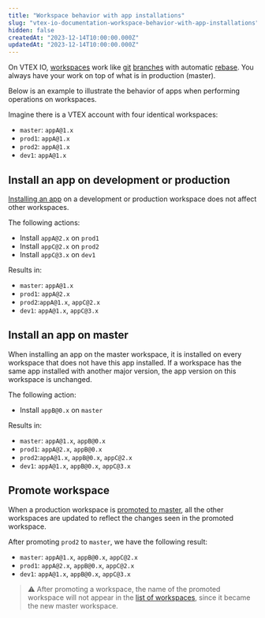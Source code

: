 ```yaml
---
title: "Workspace behavior with app installations"
slug: "vtex-io-documentation-workspace-behavior-with-app-installations"
hidden: false
createdAt: "2023-12-14T10:00:00.000Z"
updatedAt: "2023-12-14T10:00:00.000Z"
---
```


On VTEX IO, [workspaces](https://developers.vtex.com/docs/guides/vtex-io-documentation-workspace) work like [git](https://git-scm.com/) [branches](https://www.atlassian.com/git/tutorials/using-branches) with automatic [rebase](https://www.w3docs.com/learn-git/git-rebase.html). You always have your work on top of what is in production (master).

Below is an example to illustrate the behavior of apps when performing operations on workspaces.

Imagine there is a VTEX account with four identical workspaces:

- `master`: `appA@1.x`
- `prod1`: `appA@1.x`
- `prod2`: `appA@1.x`
- `dev1`: `appA@1.x`

## Install an app on development or production

[Installing an app](https://developers.vtex.com/docs/guides/vtex-io-documentation-installing-an-app) on a development or production workspace does not affect other workspaces.

The following actions:

- Install `appA@2.x` on `prod1`
- Install `appC@2.x` on `prod2`
- Install `appC@3.x` on `dev1`

Results in:

- `master`: `appA@1.x`
- `prod1`: `appA@2.x`
- `prod2`:`appA@1.x`, `appC@2.x`
- `dev1`: `appA@1.x`, `appC@3.x`

## Install an app on master

When installing an app on the master workspace, it is installed on every workspace that does not have this app installed. If a workspace has the same app installed with another major version, the app version on this workspace is unchanged.

The following action:

- Install `appB@0.x` on `master`

Results in:

- `master`: `appA@1.x`, `appB@0.x`
- `prod1`: `appA@2.x`, `appB@0.x`
- `prod2`:`appA@1.x`, `appB@0.x`, `appC@2.x`
- `dev1`: `appA@1.x`, `appB@0.x`, `appC@3.x`

## Promote workspace

When a production workspace is [promoted to master](https://developers.vtex.com/docs/guides/vtex-io-documentation-promoting-a-workspace-to-master), all the other workspaces are updated to reflect the changes seen in the promoted workspace.

After promoting `prod2` to `master`, we have the following result:

- `master`: `appA@1.x`, `appB@0.x`, `appC@2.x`
- `prod1`: `appA@2.x`, `appB@0.x`, `appC@2.x`
- `dev1`: `appA@1.x`, `appB@0.x`, `appC@3.x`

> ⚠ After promoting a workspace, the name of the promoted workspace will not appear in the [list of workspaces](https://developers.vtex.com/docs/guides/vtex-io-documentation-vtex-io-cli-command-reference#workspace-list), since it became the new master workspace.
